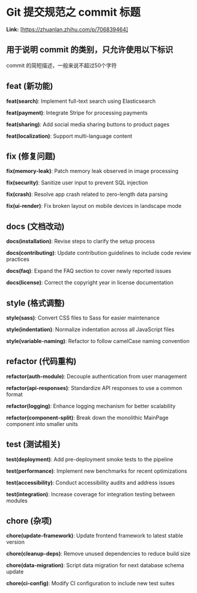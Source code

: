 # Git 提交规范之 commit 标题



 **Link:** [https://zhuanlan.zhihu.com/p/706839464]

## 用于说明 commit 的类别，只允许使用以下标识  

commit 的简短描述，一般来说不超过50个字符

## feat (新功能)  

**feat(search)**: Implement full-text search using Elasticsearch

**feat(payment)**: Integrate Stripe for processing payments

**feat(sharing)**: Add social media sharing buttons to product pages

**feat(localization)**: Support multi-language content

## fix (修复问题)  

**fix(memory-leak)**: Patch memory leak observed in image processing

**fix(security)**: Sanitize user input to prevent SQL injection

**fix(crash)**: Resolve app crash related to zero-length data parsing

**fix(ui-render)**: Fix broken layout on mobile devices in landscape mode

## docs (文档改动)  

**docs(installation)**: Revise steps to clarify the setup process

**docs(contributing)**: Update contribution guidelines to include code review practices

**docs(faq)**: Expand the FAQ section to cover newly reported issues

**docs(license)**: Correct the copyright year in license documentation

## style (格式调整)  

**style(sass)**: Convert CSS files to Sass for easier maintenance

**style(indentation)**: Normalize indentation across all JavaScript files

**style(variable-naming)**: Refactor to follow camelCase naming convention

## refactor (代码重构)  

**refactor(auth-module)**: Decouple authentication from user management

**refactor(api-responses)**: Standardize API responses to use a common format

**refactor(logging)**: Enhance logging mechanism for better scalability

**refactor(component-split)**: Break down the monolithic MainPage component into smaller units

## test (测试相关)  

**test(deployment)**: Add pre-deployment smoke tests to the pipeline

**test(performance)**: Implement new benchmarks for recent optimizations

**test(accessibility)**: Conduct accessibility audits and address issues

**test(integration)**: Increase coverage for integration testing between modules

## chore (杂项)  

**chore(update-framework)**: Update frontend framework to latest stable version

**chore(cleanup-deps)**: Remove unused dependencies to reduce build size

**chore(data-migration)**: Script data migration for next database schema update

**chore(ci-config)**: Modify CI configuration to include new test suites

